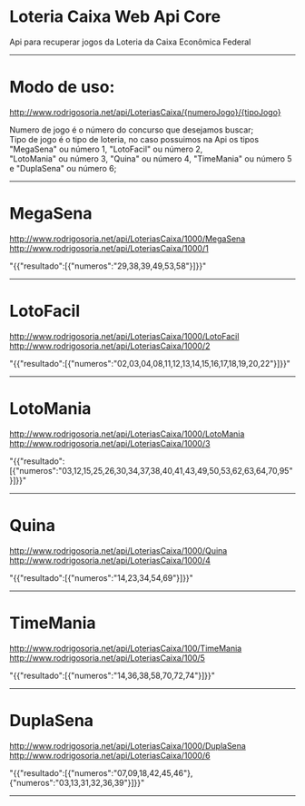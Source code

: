 # Loteria Caixa Web Api Core

Api para recuperar jogos da Loteria da Caixa Econômica Federal

----------------------------------------------------------------------------------------------------

# Modo de uso:

http://www.rodrigosoria.net/api/LoteriasCaixa/{numeroJogo}/{tipoJogo}

Numero de jogo é o número do concurso que desejamos buscar;<br>
Tipo de jogo é o tipo de loteria, no caso possuimos na Api os tipos "MegaSena" ou número 1, "LotoFacil" ou número 2,<br>
"LotoMania" ou número 3, "Quina" ou número 4, "TimeMania" ou número 5 e "DuplaSena" ou número 6;

----------------------------------------------------------------------------------------------------

# MegaSena

http://www.rodrigosoria.net/api/LoteriasCaixa/1000/MegaSena<br>
http://www.rodrigosoria.net/api/LoteriasCaixa/1000/1

"{{\"resultado\":[{\"numeros\":\"29,38,39,49,53,58\"}]}}"

----------------------------------------------------------------------------------------------------

# LotoFacil 

http://www.rodrigosoria.net/api/LoteriasCaixa/1000/LotoFacil<br>
http://www.rodrigosoria.net/api/LoteriasCaixa/1000/2

"{{\"resultado\":[{\"numeros\":\"02,03,04,08,11,12,13,14,15,16,17,18,19,20,22\"}]}}"

----------------------------------------------------------------------------------------------------

# LotoMania 

http://www.rodrigosoria.net/api/LoteriasCaixa/1000/LotoMania<br>
http://www.rodrigosoria.net/api/LoteriasCaixa/1000/3

"{{\"resultado\":[{\"numeros\":\"03,12,15,25,26,30,34,37,38,40,41,43,49,50,53,62,63,64,70,95\"}]}}"

----------------------------------------------------------------------------------------------------

# Quina 

http://www.rodrigosoria.net/api/LoteriasCaixa/1000/Quina<br>
http://www.rodrigosoria.net/api/LoteriasCaixa/1000/4

"{{\"resultado\":[{\"numeros\":\"14,23,34,54,69\"}]}}"

----------------------------------------------------------------------------------------------------

# TimeMania 

http://www.rodrigosoria.net/api/LoteriasCaixa/100/TimeMania<br>
http://www.rodrigosoria.net/api/LoteriasCaixa/100/5

"{{\"resultado\":[{\"numeros\":\"14,36,38,58,70,72,74\"}]}}"

----------------------------------------------------------------------------------------------------

# DuplaSena 

http://www.rodrigosoria.net/api/LoteriasCaixa/1000/DuplaSena<br>
http://www.rodrigosoria.net/api/LoteriasCaixa/1000/6

"{{\"resultado\":[{\"numeros\":\"07,09,18,42,45,46\"},{\"numeros\":\"03,13,31,32,36,39\"}]}}"

----------------------------------------------------------------------------------------------------
